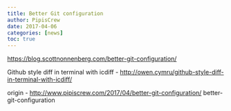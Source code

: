 ```yaml
---
title: Better Git configuration
author: PipisCrew
date: 2017-04-06
categories: [news]
toc: true
---
```


https://blog.scottnonnenberg.com/better-git-configuration/

Github style diff in terminal with icdiff - http://owen.cymru/github-style-diff-in-terminal-with-icdiff/

origin - http://www.pipiscrew.com/2017/04/better-git-configuration/ better-git-configuration
